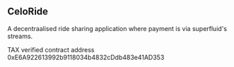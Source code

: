 ## CeloRide

A decentraalised ride sharing application where payment is via superfluid's streams.



TAX verified contract address 0xE6A922613992b9118034b4832cDdb483e41AD353
